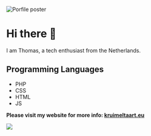 ![Porfile poster](https://cdn.kruimeltaart.eu/content/web/Github/profile-poster.png)

# Hi there 👋
I am Thomas, a tech enthusiast from the Netherlands.

## Programming Languages 
- PHP
- CSS
- HTML
- JS

**Please visit my website for more info: [kruimeltaart.eu](https://links.kruimeltaart.eu/website-github)**

<a href="https://git.io/streak-stats"><img src="https://streak-stats.demolab.com?user=Ratingthomas&theme=dark&date_format=j%20M%5B%20Y%5D"/></a>

